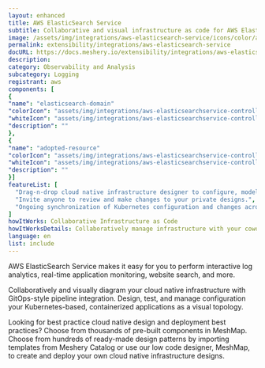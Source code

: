 ```yaml
---
layout: enhanced
title: AWS ElasticSearch Service
subtitle: Collaborative and visual infrastructure as code for AWS ElasticSearch Service
image: /assets/img/integrations/aws-elasticsearch-service/icons/color/aws-elasticsearch-service-color.svg
permalink: extensibility/integrations/aws-elasticsearch-service
docURL: https://docs.meshery.io/extensibility/integrations/aws-elasticsearchservice-controller
description: 
category: Observability and Analysis
subcategory: Logging
registrant: aws
components: [
{
"name": "elasticsearch-domain"
"colorIcon": "assets/img/integrations/aws-elasticsearchservice-controller/components/elasticsearch-domain/icons/color/elasticsearch-domain-color.svg"
"whiteIcon": "assets/img/integrations/aws-elasticsearchservice-controller/components/elasticsearch-domain/icons/white/elasticsearch-domain-white.svg"
"description": ""
},
{
"name": "adopted-resource"
"colorIcon": "assets/img/integrations/aws-elasticsearchservice-controller/components/adopted-resource/icons/color/adopted-resource-color.svg"
"whiteIcon": "assets/img/integrations/aws-elasticsearchservice-controller/components/adopted-resource/icons/white/adopted-resource-white.svg"
"description": ""
}]
featureList: [
  "Drag-n-drop cloud native infrastructure designer to configure, model, and deploy your workloads.",
  "Invite anyone to review and make changes to your private designs.",
  "Ongoing synchronization of Kubernetes configuration and changes across any number of clusters."
]
howItWorks: Collaborative Infrastructure as Code
howItWorksDetails: Collaboratively manage infrastructure with your coworkers synchronously sharing the same designs.
language: en
list: include
---
```

<p>
AWS ElasticSearch Service makes it easy for you to perform interactive log analytics, real-time application monitoring, website search, and more. 
</p>
<p>
    Collaboratively and visually diagram your cloud native infrastructure with GitOps-style pipeline integration. Design, test, and manage configuration your Kubernetes-based, containerized applications as a visual topology.
</p>
<p>
    Looking for best practice cloud native design and deployment best practices? Choose from thousands of pre-built components in MeshMap. Choose from hundreds of ready-made design patterns by importing templates from Meshery Catalog or use our low code designer, MeshMap, to create and deploy your own cloud native infrastructure designs.
</p>
